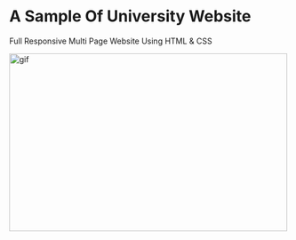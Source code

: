 # A Sample Of University Website
Full Responsive Multi Page Website Using HTML & CSS
<p><img align="left" alt="gif" src="https://user-images.githubusercontent.com/108582380/184214553-ee8fab0c-f091-42c3-8e51-10616b32c666.gif" width="500" height="320"/></p>
